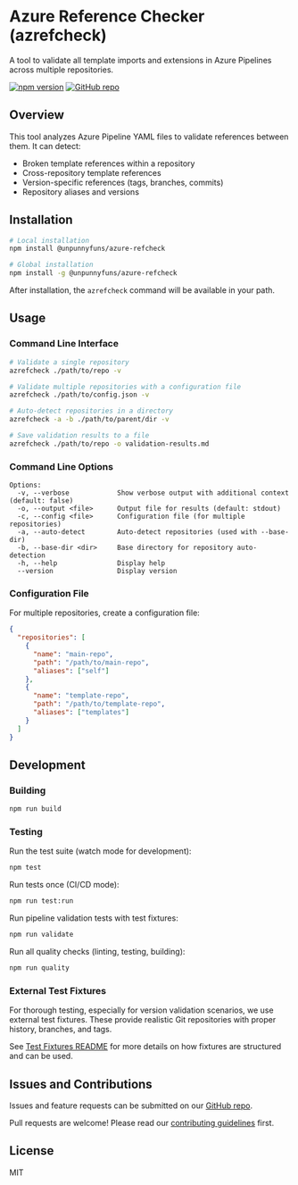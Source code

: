 # Azure Reference Checker (azrefcheck)

A tool to validate all template imports and extensions in Azure Pipelines across multiple repositories.

[![npm version](https://img.shields.io/npm/v/@unpunnyfuns/azure-refcheck.svg)](https://www.npmjs.com/package/@unpunnyfuns/azure-refcheck)
[![GitHub repo](https://img.shields.io/badge/GitHub-azure--refcheck-blue)](https://github.com/unpunnyfuns/azure-refcheck)

## Overview

This tool analyzes Azure Pipeline YAML files to validate references between them. It can detect:

- Broken template references within a repository
- Cross-repository template references
- Version-specific references (tags, branches, commits)
- Repository aliases and versions

## Installation

```bash
# Local installation
npm install @unpunnyfuns/azure-refcheck

# Global installation
npm install -g @unpunnyfuns/azure-refcheck
```

After installation, the `azrefcheck` command will be available in your path.

## Usage

### Command Line Interface

```bash
# Validate a single repository
azrefcheck ./path/to/repo -v

# Validate multiple repositories with a configuration file
azrefcheck ./path/to/config.json -v

# Auto-detect repositories in a directory
azrefcheck -a -b ./path/to/parent/dir -v

# Save validation results to a file
azrefcheck ./path/to/repo -o validation-results.md
```

### Command Line Options

```
Options:
  -v, --verbose            Show verbose output with additional context (default: false)
  -o, --output <file>      Output file for results (default: stdout)
  -c, --config <file>      Configuration file (for multiple repositories)
  -a, --auto-detect        Auto-detect repositories (used with --base-dir)
  -b, --base-dir <dir>     Base directory for repository auto-detection
  -h, --help               Display help
  --version                Display version
```

### Configuration File

For multiple repositories, create a configuration file:

```json
{
  "repositories": [
    {
      "name": "main-repo",
      "path": "/path/to/main-repo",
      "aliases": ["self"]
    },
    {
      "name": "template-repo",
      "path": "/path/to/template-repo",
      "aliases": ["templates"]
    }
  ]
}
```

## Development

### Building

```bash
npm run build
```

### Testing

Run the test suite (watch mode for development):

```bash
npm test
```

Run tests once (CI/CD mode):

```bash
npm run test:run
```

Run pipeline validation tests with test fixtures:

```bash
npm run validate
```

Run all quality checks (linting, testing, building):

```bash
npm run quality
```

### External Test Fixtures

For thorough testing, especially for version validation scenarios, we use external test fixtures. These provide realistic Git repositories with proper history, branches, and tags.

See [Test Fixtures README](./test-fixtures/README.md) for more details on how fixtures are structured and can be used.


## Issues and Contributions

Issues and feature requests can be submitted on our [GitHub repo](https://github.com/unpunnyfuns/azure-refcheck/issues).

Pull requests are welcome! Please read our [contributing guidelines](https://github.com/unpunnyfuns/azure-refcheck/blob/main/CONTRIBUTING.md) first.

## License

MIT